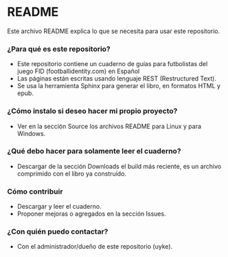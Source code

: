 # README #

Este archivo README explica lo que se necesita para usar este repositorio.

### ¿Para qué es este repositorio? ###

* Este repositorio contiene un cuaderno de guías para futbolistas del juego FID (footballidentity.com) en Español
* Las páginas están escritas usando lenguaje REST (Restructured Text).
* Se usa la herramienta Sphinx para generar el libro, en formatos HTML y epub.

### ¿Cómo instalo si deseo hacer mi propio proyecto? ###

* Ver en la sección Source los archivos README para Linux y para Windows.

### ¿Qué debo hacer para solamente leer el cuaderno? ###

* Descargar de la sección Downloads el build más reciente, es un archivo comprimido con el libro ya construído.

### Cómo contribuir ###

* Descargar y leer el cuaderno.
* Proponer mejoras o agregados en la sección Issues.

### ¿Con quién puedo contactar? ###

* Con el administrador/dueño de este repositorio (uyke).
